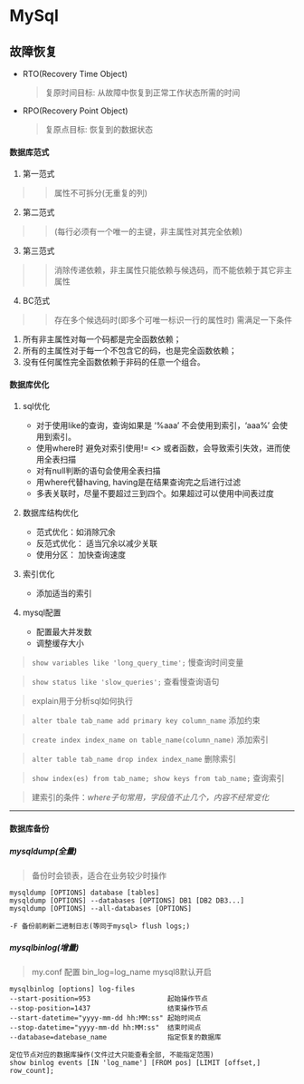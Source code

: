 # MySql

## 故障恢复

- RTO(Recovery Time Object)
   > 复原时间目标: 从故障中恢复到正常工作状态所需的时间
- RPO(Recovery Point Object)
   > 复原点目标: 恢复到的数据状态

#### 数据库范式
1. 第一范式
>> 属性不可拆分(无重复的列)
2. 第二范式
>> (每行必须有一个唯一的主键，非主属性对其完全依赖)
3. 第三范式
>> 消除传递依赖，非主属性只能依赖与候选码，而不能依赖于其它非主属性
4. BC范式
>> 存在多个候选码时(即多个可唯一标识一行的属性时)  需满足一下条件
1. 所有非主属性对每一个码都是完全函数依赖；
2. 所有的主属性对于每一个不包含它的码，也是完全函数依赖；
3. 没有任何属性完全函数依赖于非码的任意一个组合。

#### 数据库优化
1. sql优化
   - 对于使用like的查询，查询如果是  ‘%aaa’ 不会使用到索引，‘aaa%’ 会使用到索引。
   - 使用where时 避免对索引使用!= <> 或者函数，会导致索引失效，进而使用全表扫描
   - 对有null判断的语句会使用全表扫描
   - 用where代替having, having是在结果查询完之后进行过滤
   - 多表关联时，尽量不要超过三到四个。如果超过可以使用中间表过度
2. 数据库结构优化
   - 范式优化：如消除冗余
   - 反范式优化： 适当冗余以减少关联
   - 使用分区： 加快查询速度

3. 索引优化
    - 添加适当的索引

4. mysql配置
   - 配置最大并发数
   - 调整缓存大小

> `show variables like 'long_query_time';` 慢查询时间变量

> `show status like 'slow_queries';` 查看慢查询语句

> explain用于分析sql如何执行

> `alter tbale tab_name add primary key column_name` 添加约束

> `create index index_name on table_name(column_name)` 添加索引

> `alter table tab_name drop index index_name` 删除索引

> `show index(es) from tab_name; show keys from tab_name;` 查询索引

> 建索引的条件：*where子句常用，字段值不止几个，内容不经常变化*
---
#### 数据库备份
##### mysqldump(全量)
> 备份时会锁表，适合在业务较少时操作
```
mysqldump [OPTIONS] database [tables]
mysqldump [OPTIONS] --databases [OPTIONS] DB1 [DB2 DB3...]
mysqldump [OPTIONS] --all-databases [OPTIONS]

-F 备份前刷新二进制日志(等同于mysql> flush logs;)
```
##### mysqlbinlog(增量)
> my.conf 配置 bin_log=log_name mysql8默认开启
```
mysqlbinlog [options] log-files
--start-position=953                   起始操作节点
--stop-position=1437                   结束操作节点
--start-datetime="yyyy-mm-dd hh:MM:ss" 起始时间点
--stop-datetime="yyyy-mm-dd hh:MM:ss"  结束时间点
--database=datebase_name               指定恢复的数据库

定位节点对应的数据库操作(文件过大只能查看全部, 不能指定范围)
show binlog events [IN 'log_name'] [FROM pos] [LIMIT [offset,] row_count];
```